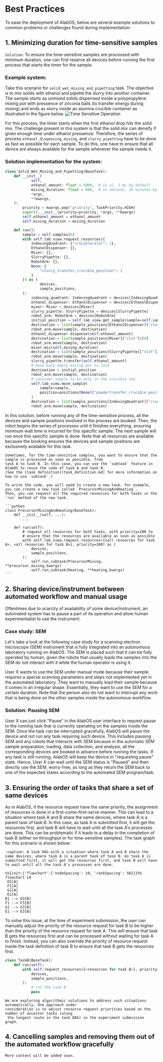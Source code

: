 # Best Practices

To ease the deployment of AlabOS, below are several example solutions to common problems or challenges found during
implementation:

## 1. Minimizing duration for time-sensitive samples

`Solution`: To ensure the time-sensitive samples are processed with minimum duration, one can first reserve all devices
before running the first process that starts the timer for the sample.

### Example system:

Take this scenario for `solid_wet_mixing_and_pipetting` task. The objective is to mix solids with ethanol and pipette
the slurry into another container. The sample starts as unmixed solids dispensed inside a polypropylene mixing pot with
pressence of zirconia balls (to transfer energy during mixing) and ends as slurry inside an alumina crucible container
as illustrated in the figure below.
![Time Sensitive Operation](_static/time-sensitive.png)

For this process, the timer starts when the first ethanol drop hits the solid mix. The challenge present in this system
is that the solid mix can densify if given enough time under ethanol pressence. Therefore, the series of
process `ethanol_dispensing`, `mixing`, and `slurry_pipetting` have to be done as fast as possible for each sample. To
do this, one have to ensure that all device are always available for the sample whenever the sample needs it.

### Solution implementation for the system:

```python
class Solid_Wet_Mixing_and_Pipetting(BaseTask):
    def __init__(
            self,
            ethanol_amount: float = 5000,  # in ul, 5 mL by default
            mixing_duration: float = 600,  # in seconds, 10 minutes by default
            *args,
            **kwargs,
    ):
        priority = kwargs.pop("priority", TaskPriority.HIGH)
        super().__init__(priority=priority, *args, **kwargs)
        self.ethanol_amount = ethanol_amount
        self.mixing_duration = mixing_duration

    def run():
        sample = self.samples[0]
        with self.lab_view.request_resources({
            IndexingQuadrant: {"crucible/slot": 1},
            EthanolDispenser: {},
            Mixer: {},
            SlurryPipette: {},
            RobotArm: {},
            None: {
                "slurry_transfer_crucible_position": 1
            }
        }) as (
                devices,
                sample_positions,
        ):
            indexing_quadrant: IndexingQuadrant = devices[IndexingQuadrant]
            ethanol_dispenser: EthanolDispenser = devices[EthanolDispenser]
            mixer: Mixer = devices[Mixer]
            slurry_pipette: SlurryPipette = devices[SlurryPipette]
            robot_arm: RobotArm = devices[RobotArm]
            initial_position = self.lab_view.get_sample(sample=self.sample).position
            destination = list(sample_positions[EthanolDispenser]["slot"])[0]
            robot_arm.move(sample, destination)
            ethanol_dispenser.dispense(self.ethanol_amount)
            destination = list(sample_positions[Mixer]["slot"])[0]
            robot_arm.move(sample, destination)
            mixer.mix(self.mixing_duration)
            destination = list(sample_positions[SlurryPipette]["slot"])[0]
            robot_arm.move(sample, destination)
            slurry_pipette.transfer(self.ethanol_amount)
            # move back empty mixing pot to rack
            destination = initial_position
            robot_arm.move(sample, destination)
            # consider sample to be only in the crucible now
            self.lab_view.move_sample(
                sample=sample,
                position=positions[None]["powdertransfer_crucible_position"][0],
            )
            destination = list(sample_positions[IndexingQuadrant]["crucible/slot"])[0]
            robot_arm.move(sample, destination)
```

In this solution, before running any of the time-sensitive process, all the devices and sample positions involved in the
process are booked. Then, the robot begins the series of processes until it finishes everything, ensuring minimum wait time is
incurred for this specific sample. The next sample will run once this specific sample is done. Note that all resources
are available because the booking ensures the devices and sample positions are exclusively available for this task.

````{note}
Sometimes, for the time-sensitive samples, you want to ensure that the sample is processed as soon as possible, from 
task A to task B. In this case, you can use the `subtask` feature in AlabOS to reuse the code of task A and task B. 
(See the [task definition](task_definition.md) for more information on how to use `subtask`.)

To write the code, you will need to create a new task. For example, you can create a new task called `PrecursorMixingAndHeating`. 
Then, you can request all the required resources for both tasks in the `run` method of the new task.

```python
class PrecursorMixingAndHeating(BaseTask):
    def __init__(self, ...):
        ... 
       
    def run(self):
        # request all resources for both tasks, with priority=100 to 
        # ensure that the resources are available as soon as possible
        with self.lab_view.request_resources({<all resources for task A>, <all resources for task B>}, priority=100) as (
            devices,
            sample_positions,
        ):
            self.run_subtask(PrecursorMixing, **precursor_mixing_kwargs)
            self.run_subtask(Heating, **heating_kwargs)
```
````

## 2. Sharing device/instrument between automated workflow and manual usage

Oftentimes due to scarcity of availability of some device/instrument, an automated system has to pause a part of its
operation and allow human experimentalist to use the instrument.

### Case study: SEM

Let's take a look at the following case study for a scanning electron microscope (SEM) instrument that is fully
integrated into an autonomous laboratory running on AlabOS. The SEM is placed such that it can be fully operated by
human, given the robots that usually loads the samples into the SEM do not interact with it while the human operator is
using it.

User X wants to use the SEM under manual mode because their sample requires a special scanning parameters and steps not
implemented yet in the automated laboratory. They want to manually load their sample because it comes in an irregular
shape. Essentially, they want to use the SEM for a certain duration. Note that the person also do not want to interrupt
any work that is being done on the other samples inside the autonomous workflow.

### Solution: Pausing SEM

User X can just click "Pause" in the AlabOS user interface to request pause to the running task that is currently
operating on the samples inside the SEM. Once the task can be interrupted gracefully, AlabOS will pause the device and
not run any task requiring such device. This includes pausing SEM and any robots that interacts with SEM because in the
automatic SEM sample preparation, loading, data collection, and analysis, all the corresponding devices are booked in
advance before running the tasks. If any task is still running, AlabOS will keep the device in "requesting pause" state.
Hence, User X can wait until the SEM status is "Paused" and then directly use the SEM, worry-free, as long as they
return the SEM back to one of the expected states according to the automated SEM program/task.

## 3. Ensuring the order of tasks that share a set of same devices
As in AlabOS, if the resource request have the same priority, the assignment of resources is done in a first-come-first-serve
manner. This can lead to a situation where task A and B share the same devices, where task A is a parent task of task B. In
this case, as task A is submitted first, it will get the resources first, and task B will have to wait until all the task
A's processes are done. This can be problematic if it leads to a delay in the completion of task B (either on throughput or
for time-sensitive samples). The task graph for this scenario is shown below:

```{mermaid}
:caption: A task DAG with a situation where task A and B share the same devices, where task A is a parent task of task B. As task A is submitted first, it will get the resources first, and task B will have to wait until all the task A's processes are done.

%%{init:{'flowchart':{'nodeSpacing': 10, 'rankSpacing': 50}}}%%
flowchart LR
 D1[A]
 F1[A]
 G1[A]
 E1[A]
D1 --> D3[B]
F1 --> F3[B]
G1 --> G3[B]
E1 --> E3[B]
```
To solve this issue, at the time of experiment submission, the user can manually adjust the priority of the resource request
for task B to be higher than the priority of the resource request for task A. This will ensure that task B gets the resources
first and can be processed without waiting for task A to finish. Instead, you can also override the priority of resource request 
inside the task definition of task B to ensure that task B gets the resources first.

```python
class TaskB(BaseTask):
    def run(self):
        with self.request_resources({<resources for task B>}, priority=40) as (
            devices,
            sample_positions,
        ):
            # run the task B
            pass
```

```{admonition} Coming soon
We are exploring algorithmic solutions to address such situations automatically. One approach under 
consideration is to adjust resource request priorities based on the number of ancestor tasks (along
 the longest route in the task DAG) in the experiment submission graph.
```

## 4. Cancelling samples and removing them out of the automated workflow gracefully

```{note}
More content will be added soon.
```
